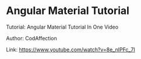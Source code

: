 # Angular Material Tutorial

Tutorial: Angular Material Tutorial In One Video

Author: CodAffection

Link: https://www.youtube.com/watch?v=8e_nIPFc_7I